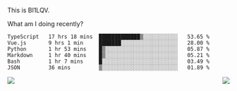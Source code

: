 This is BI1LQV.

What am I doing recently?

<!--START_SECTION:waka-->

```text
TypeScript   17 hrs 18 mins  █████████████▒░░░░░░░░░░░   53.65 %
Vue.js       9 hrs 1 min     ███████░░░░░░░░░░░░░░░░░░   28.00 %
Python       1 hr 53 mins    █▒░░░░░░░░░░░░░░░░░░░░░░░   05.87 %
Markdown     1 hr 40 mins    █▒░░░░░░░░░░░░░░░░░░░░░░░   05.21 %
Bash         1 hr 7 mins     █░░░░░░░░░░░░░░░░░░░░░░░░   03.49 %
JSON         36 mins         ▒░░░░░░░░░░░░░░░░░░░░░░░░   01.89 %
```

<!--END_SECTION:waka-->
<img align="right" src="https://github-readme-stats.vercel.app/api?username=bi1lqv&show_icons=true&count_private=true">

<img src="https://metrics.lecoq.io/bi1lqv?template=classic&base.activity=0&base.community=0&base.repositories=0&base.metadata=0&isocalendar=1&base=header%2C%20activity%2C%20community%2C%20repositories%2C%20metadata&base.indepth=false&base.hireable=false&isocalendar=false&isocalendar.duration=full-year&config.timezone=Asia%2FShanghai">
